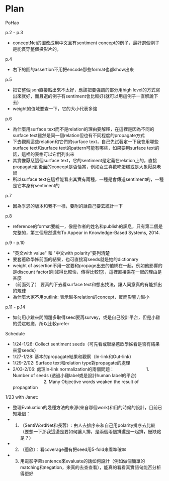 **Plan**
=====================================================================================================

PoHao

p.2 - p.3 
 - conceptNet的圖改成用中文且有sentiment concept的例子，最好選個例子是能貫穿整個投影片的，
 
p.4 
 - 右下的圖的assertion不用把encode那些format也都show出來

p.5 
 - 把它整個json直接貼出來不太好，應該把要強調的部分用high level的方式寫出來就好，而且選的例子有sentiment會比較好(就可以用這例子一直解說下去)
 - weight的值域要查一下，它的大小代表多強
 
p.6
 - 為什麼用surface text而不是relation的理由要解釋，在這裡是因為不同的surface text雖然是同一個relation但也有不同程度的propagate方式
 - 下去觀察這些relation和它們的surface text，自己先試著定一下我會用哪些surface text和surface text的pattern可能有哪些，如果要用surface text的話，這裡的表格可以它們列出來
 - 其實像厭惡這個surface text，它的sentiment是定義在relation上的，直接propagate到後面的concept是否恰當，例如女生喜歡吃蛋糕或是大象厭惡老鼠
 - 所以surface text在這裡能看出其實有兩種，一種是會傳送sentiment的，一種是它本身有sentiment的
 
p.7
 - 因為季恩的版本和我不一樣，要附的話自己要去統計一下
 
p.8
 - reference的format要統一，像是作者的姓名和publish的訊息，只有第二個是完整的，第三個居然還有To Appear in Knowledge-Based Systems, 2014. 

p.9 - p.10
 - "英文with value" 和 "中文with polarity"要列清楚
 - 要套蕙欣學姊前面的結果，也可直接寫seeds就是她的dictionary
 - weight of assertion不用一定要和propage出去的值綁在一起，例如他影響的是discount factor(削減得比較快，傳得比較短)，這裡直接乘在一起的理由是甚麼
 - （前面列了） 要真的下去看surface text和想出找法，讓人同意真的有能抓出的規律
 - 為什麼大家不用outlink: 表示越多relation的concept，反而影響力越小

p.11 - p.14
 - 如何用小雞來問問題多取得seed要再survey，或是自己設計平台，但是小雞的受眾較廣，所以比較prefer
 

Schedule
 - 1/24-1/26: Collect sentiment seeds（可先看或聯絡蕙欣學姊看是否有結果來當seeds）
 - 1/27-1/28: 基本的propagate結果和觀察（In-link和Out-link）
 - 1/29-2/02: Surface text和relation type對propagate的處理
 - 2/03-2/06: 處理In-link normalization的兩個問題：
 　　　　　　　1. Number of seeds (透過小雞label或是設計human label的平台)
 　　　　　　　2. Many Objective words weaken the result of propagation

 
1/23 with Janet:
 - 整理Evaluation的幾種方法的來源(來自哪個work)和用的時候的設計，目前已知幾個：
 - 1. （SentiWordNet和長蓉）: 由人去排序來和自己用polarity排序去比較（要想一下那我這邊是要如何讓人排，是兩個兩個排還是一起排，優缺點是？）
 - 2. （蕙欣）：看coverage還有把seed用5-fold來看準確率
 - 3. 用電影字幕sentence來evaluate的話如何設計（例如做個簡單的matching和negation，來真的去查查看），能真的看看真實語句能否分析得更好